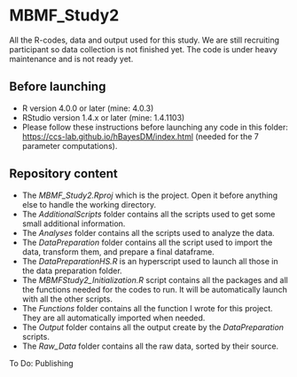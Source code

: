 # MBMF_Study2

All the R-codes, data and output used for this study. We are still recruiting participant so data collection is not finished yet. The code is under heavy maintenance and is not ready yet.

## Before launching

- R version 4.0.0 or later (mine: 4.0.3)
- RStudio version 1.4.x or later (mine: 1.4.1103)
- Please follow these instructions before launching any code in this folder: https://ccs-lab.github.io/hBayesDM/index.html (needed for the 7 parameter computations).

## Repository content
- The *MBMF_Study2.Rproj* which is the project. Open it before anything else to handle the working directory.
- The *AdditionalScripts* folder contains all the scripts used to get some small additional information.
- The *Analyses* folder contains all the scripts used to analyze the data.
- The *DataPreparation* folder contains all the script used to import the data, transform them, and prepare a final dataframe.
- The *DataPreparationHS.R* is an hyperscript used to launch all those in the data preparation folder.
- The *MBMFStudy2_Initialization.R* script contains all the packages and all the functions needed for the codes to run. It will be automatically launch with all the other scripts.
- The *Functions* folder contains all the function I wrote for this project. They are all automatically imported when needed.
- The *Output* folder contains all the output create by the *DataPreparation* scripts.
- The *Raw_Data* folder contains all the raw data, sorted by their source.

To Do:
Publishing